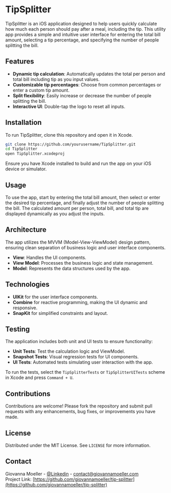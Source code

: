 # TipSplitter

TipSplitter is an iOS application designed to help users quickly calculate how much each person should pay after a meal, including the tip. This utility app provides a simple and intuitive user interface for entering the total bill amount, selecting a tip percentage, and specifying the number of people splitting the bill.

## Features

- **Dynamic tip calculation**: Automatically updates the total per person and total bill including tip as you input values.
- **Customizable tip percentages**: Choose from common percentages or enter a custom tip amount.
- **Split flexibility**: Easily increase or decrease the number of people splitting the bill.
- **Interactive UI**: Double-tap the logo to reset all inputs.

## Installation

To run TipSplitter, clone this repository and open it in Xcode.

```bash
git clone https://github.com/yourusername/TipSplitter.git
cd TipSplitter
open TipSplitter.xcodeproj
```

Ensure you have Xcode installed to build and run the app on your iOS device or simulator.

## Usage

To use the app, start by entering the total bill amount, then select or enter the desired tip percentage, and finally adjust the number of people splitting the bill. The calculated amount per person, total bill, and total tip are displayed dynamically as you adjust the inputs.

## Architecture

The app utilizes the MVVM (Model-View-ViewModel) design pattern, ensuring clean separation of business logic and user interface components. 

- **View**: Handles the UI components.
- **View Model**: Processes the business logic and state management.
- **Model**: Represents the data structures used by the app.

## Technologies

- **UIKit** for the user interface components.
- **Combine** for reactive programming, making the UI dynamic and responsive.
- **SnapKit** for simplified constraints and layout.

## Testing

The application includes both unit and UI tests to ensure functionality:

- **Unit Tests**: Test the calculation logic and ViewModel.
- **Snapshot Tests**: Visual regression tests for UI components.
- **UI Tests**: Automated tests simulating user interaction with the app.

To run the tests, select the `TipSplitterTests` or `TipSplitterUITests` scheme in Xcode and press `Command + U`.

## Contributions

Contributions are welcome! Please fork the repository and submit pull requests with any enhancements, bug fixes, or improvements you have made.

## License

Distributed under the MIT License. See `LICENSE` for more information.

## Contact

Giovanna Moeller - [@Linkedin](https://linkedin.com/in/giovannamoeller) - contact@giovannamoeller.com <br/>
Project Link: [https://github.com/giovannamoeller/tip-splitter](https://github.com/giovannamoeller/tip-splitter)
